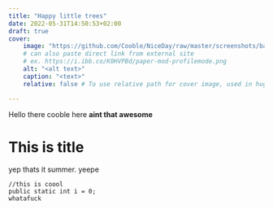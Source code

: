```yaml
---
title: "Happy little trees"
date: 2022-05-31T14:50:53+02:00
draft: true
cover:
    image: "https://github.com/Cooble/NiceDay/raw/master/screenshots/back_logo.png?raw=false"
    # can also paste direct link from external site
    # ex. https://i.ibb.co/K0HVPBd/paper-mod-profilemode.png
    alt: "<alt text>"
    caption: "<text>"
    relative: false # To use relative path for cover image, used in hugo Page-bundles

---
```

Hello there
cooble here
**aint that awesome** 
# This is title
yep thats it summer.
yeepe
```
//this is coool
public static int i = 0;
whatafuck

```
